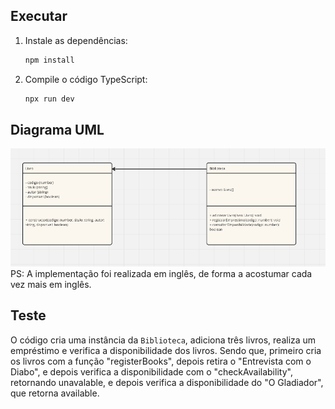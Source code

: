 ## Executar
1. Instale as dependências:

    ```bash
    npm install
    ```

2. Compile o código TypeScript:

    ```bash
    npx run dev
    ```
## Diagrama UML
![Diagrama UML do Sistema de Biblioteca](public/uml.png)
PS: A implementação foi realizada em inglês, de forma a acostumar cada vez mais em inglês.


## Teste

O código cria uma instância da `Biblioteca`, adiciona três livros, realiza um empréstimo e verifica a disponibilidade dos livros.
Sendo que, primeiro cria os livros com a função "registerBooks", depois retira o "Entrevista com o Diabo", e depois verifica a disponibilidade com o "checkAvailability", retornando unavalable, e depois verifica a disponibilidade do "O Gladiador", que retorna available.
